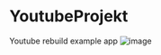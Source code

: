 # YoutubeProjekt
 Youtube rebuild example app
![image](https://github.com/mohmadzor1234/YoutubeProjekt/assets/51223471/45599649-f1ab-451f-af2f-1bbf0c568d9c)
